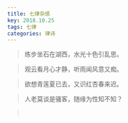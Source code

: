 ```yaml
---
title: 七律杂感
key: 2018.10.25
tags: 七律
categories: 律诗
---
```


<blockquote class="blockquote-center">练步坐石在湖西，水光十色引乱思。
</blockquote>
<blockquote class="blockquote-center">观云看月心才静，听雨闻风意又痴。
</blockquote>
<blockquote class="blockquote-center">欲想青莲夏已去，又识红杏春来迟。
</blockquote>
<blockquote class="blockquote-center">人老莫谈是骚客，随缘为性知不知？
</blockquote>
<blockquote class="blockquote-center"></br>
</blockquote>
